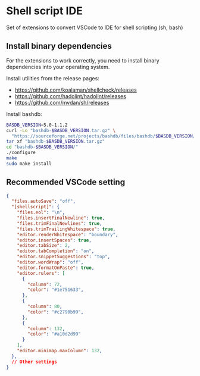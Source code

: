 # Shell script IDE

Set of extensions to convert VSCode to IDE for shell scripting (sh, bash)

## Install binary dependencies

For the extensions to work correctly, you need to install binary dependencies
into your operating system.

Install utilities from the release pages:

* <https://github.com/koalaman/shellcheck/releases>
* <https://github.com/hadolint/hadolint/releases>
* <https://github.com/mvdan/sh/releases>

Install bashdb:

```bash
BASDB_VERSION=5.0-1.1.2
curl -Lo "bashdb-$BASDB_VERSION.tar.gz" \
  "https://sourceforge.net/projects/bashdb/files/bashdb/$BASDB_VERSION/bashdb-$BASDB_VERSION.tar.gz/download"
tar xf "bashdb-$BASDB_VERSION.tar.gz"
cd "bashdb-$BASDB_VERSION/"
./configure
make
sudo make install
```

## Recommended VSCode setting

```json
{
  "files.autoSave": "off",
  "[shellscript]": {
    "files.eol": "\n",
    "files.insertFinalNewline": true,
    "files.trimFinalNewlines": true,
    "files.trimTrailingWhitespace": true,
    "editor.renderWhitespace": "boundary",
    "editor.insertSpaces": true,
    "editor.tabSize": 2,
    "editor.tabCompletion": "on",
    "editor.snippetSuggestions": "top",
    "editor.wordWrap": "off",
    "editor.formatOnPaste": true,
    "editor.rulers": [
      {
        "column": 72,
        "color": "#1e751633",
      },
      {
        "column": 80,
        "color": "#c2790b99",
      },
      {
        "column": 132,
        "color": "#a10d2d99"
      }
    ],
    "editor.minimap.maxColumn": 132,
  },
  // Other settings 
}
```
